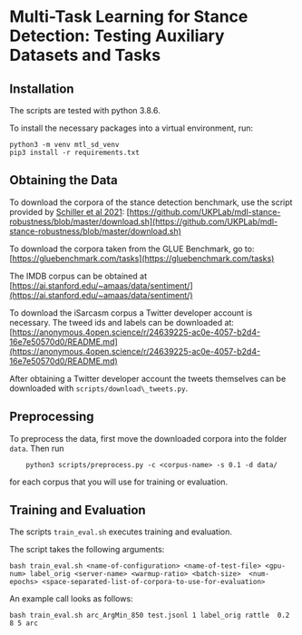 # Multi-Task Learning for Stance Detection: Testing Auxiliary Datasets and Tasks

## Installation

The scripts are tested with python 3.8.6.

To install the necessary packages into a virtual environment, run:
```
python3 -m venv mtl_sd_venv
pip3 install -r requirements.txt
```

## Obtaining the Data
To download the corpora of the stance detection benchmark, use the script provided by [Schiller et al 2021](https://link.springer.com/article/10.1007/s13218-021-00714-w): [https://github.com/UKPLab/mdl-stance-robustness/blob/master/download.sh](https://github.com/UKPLab/mdl-stance-robustness/blob/master/download.sh)

To download the corpora taken from the GLUE Benchmark, go to: [https://gluebenchmark.com/tasks](https://gluebenchmark.com/tasks)

The IMDB corpus can be obtained at
[https://ai.stanford.edu/~amaas/data/sentiment/](https://ai.stanford.edu/~amaas/data/sentiment/)

To download the iSarcasm corpus a Twitter developer account is necessary. The tweed ids and labels can be downloaded at: 
[https://anonymous.4open.science/r/24639225-ac0e-4057-b2d4-16e7e50570d0/README.md](https://anonymous.4open.science/r/24639225-ac0e-4057-b2d4-16e7e50570d0/README.md)

After obtaining a Twitter developer account the tweets themselves can be downloaded with `scripts/download\_tweets.py`.

## Preprocessing
To preprocess the data, first move the downloaded corpora into the folder `data`. Then run 
```
    python3 scripts/preprocess.py -c <corpus-name> -s 0.1 -d data/
```
for each corpus that you will use for training or evaluation. 

## Training and Evaluation
The scripts `train_eval.sh` executes training and evaluation. 

The script takes the following arguments:
```
bash train_eval.sh <name-of-configuration> <name-of-test-file> <gpu-num> label_orig <server-name> <warmup-ratio> <batch-size>  <num-epochs> <space-separated-list-of-corpora-to-use-for-evaluation>
```

An example call looks as follows:
```
bash train_eval.sh arc_ArgMin_850 test.jsonl 1 label_orig rattle  0.2 8 5 arc
```